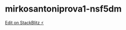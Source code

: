# mirkosantoniprova1-nsf5dm

[Edit on StackBlitz ⚡️](https://stackblitz.com/edit/mirkosantoniprova1-nsf5dm)